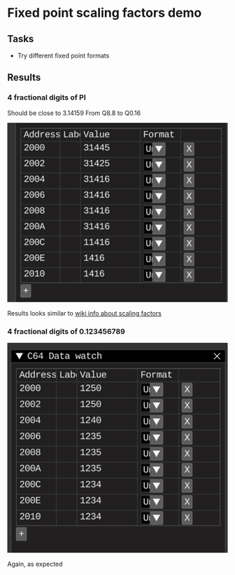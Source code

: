 # Fixed point scaling factors demo

## Tasks

* Try different fixed point formats

## Results

### 4 fractional digits of PI
Should be close to 3.14159
From Q8.8 to Q0.16

![debugger1.png](images/debugger.png)

Results looks similar to [wiki info about scaling factors](https://en.wikipedia.org/wiki/Fixed-point_arithmetic#Choice_of_scaling_factors)

### 4 fractional digits of 0.123456789

![debugger1.png](images/debugger2.png)

Again, as expected